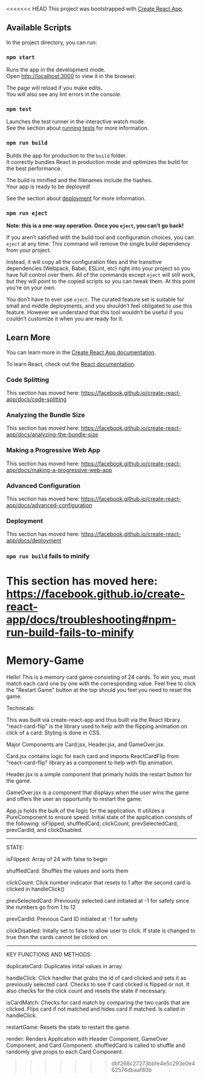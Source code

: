 <<<<<<< HEAD
This project was bootstrapped with [Create React App](https://github.com/facebook/create-react-app).

## Available Scripts

In the project directory, you can run:

### `npm start`

Runs the app in the development mode.<br>
Open [http://localhost:3000](http://localhost:3000) to view it in the browser.

The page will reload if you make edits.<br>
You will also see any lint errors in the console.

### `npm test`

Launches the test runner in the interactive watch mode.<br>
See the section about [running tests](https://facebook.github.io/create-react-app/docs/running-tests) for more information.

### `npm run build`

Builds the app for production to the `build` folder.<br>
It correctly bundles React in production mode and optimizes the build for the best performance.

The build is minified and the filenames include the hashes.<br>
Your app is ready to be deployed!

See the section about [deployment](https://facebook.github.io/create-react-app/docs/deployment) for more information.

### `npm run eject`

**Note: this is a one-way operation. Once you `eject`, you can’t go back!**

If you aren’t satisfied with the build tool and configuration choices, you can `eject` at any time. This command will remove the single build dependency from your project.

Instead, it will copy all the configuration files and the transitive dependencies (Webpack, Babel, ESLint, etc) right into your project so you have full control over them. All of the commands except `eject` will still work, but they will point to the copied scripts so you can tweak them. At this point you’re on your own.

You don’t have to ever use `eject`. The curated feature set is suitable for small and middle deployments, and you shouldn’t feel obligated to use this feature. However we understand that this tool wouldn’t be useful if you couldn’t customize it when you are ready for it.

## Learn More

You can learn more in the [Create React App documentation](https://facebook.github.io/create-react-app/docs/getting-started).

To learn React, check out the [React documentation](https://reactjs.org/).

### Code Splitting

This section has moved here: https://facebook.github.io/create-react-app/docs/code-splitting

### Analyzing the Bundle Size

This section has moved here: https://facebook.github.io/create-react-app/docs/analyzing-the-bundle-size

### Making a Progressive Web App

This section has moved here: https://facebook.github.io/create-react-app/docs/making-a-progressive-web-app

### Advanced Configuration

This section has moved here: https://facebook.github.io/create-react-app/docs/advanced-configuration

### Deployment

This section has moved here: https://facebook.github.io/create-react-app/docs/deployment

### `npm run build` fails to minify

This section has moved here: https://facebook.github.io/create-react-app/docs/troubleshooting#npm-run-build-fails-to-minify
=======
# Memory-Game

Hello! This is a memory card game consisting of 24 cards. To win you, must match each card one by one with the corresponding value. Feel free to click the "Restart Game" button at the top should you feel you need to reset the game. 

Technicals:

This was built via create-react-app and thus built via the React library. "react-card-flip" is the library used to help with the flipping animation on click of a card. Styling is done in CSS. 



Major Components are Card.jsx, Header.jsx, and GameOver.jsx. 

Card.jsx contains logic for each card and imports ReactCardFlip from "react-card-flip" library as a component to help with flip animation.

Header.jsx is a simple component that primarly holds the restart button for the game. 

GameOver.jsx is a component that displays when the user wins the game and offers the user an opportunity to restart the game.



App.js holds the bulk of the logic for the application. It utilizes a PureComponent to ensure speed. Initial state of the application 
consists of the following: isFlipped, shuffledCard, clickCount, prevSelectedCard, prevCardId, and clickDisabled.


________________________________________________________________________________________________________________________________________
STATE:

isFlipped: Array of 24 with false to begin

shuffledCard: Shuffles the values and sorts them

clickCount: Click number indicator that resets to 1 after the second card is clicked in handleClick()

prevSelectedCard: Previously selected card initiated at -1 for safety since the numbers go from 1 to 12

prevCardId: Previous Card ID initiated at -1 for safety

clickDisabled: Initally set to false to allow user to click. If state is changed to true then the cards cannot be clicked on.
________________________________________________________________________________________________________________________________________

KEY FUNCTIONS AND METHODS:

duplicateCard: Duplicates inital values in array.

handleClick: Click handler that grabs the id of card clicked and sets it as previously selected card. Checks to see if card clicked is flipped or not. It also checks for the click count and resets the state if necessary. 

isCardMatch: Checks for card match by comparing the two cards that are clicked. Flips card if not matched and hides card if matched. Is called in handleClick.

restartGame: Resets the state to restart the game.

render: Renders Application with Header Component, GameOver Component, and Card Component. shuffledCard is called to shuffle and randomly give props to each Card Component.
>>>>>>> dbf268c27273bbfe4e5c293e0e462576dbaaf80b
